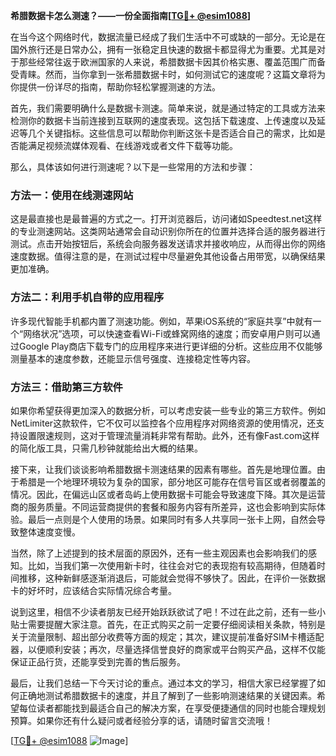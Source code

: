 **希腊数据卡怎么测速？——一份全面指南[[TG💪+ @esim1088](https://t.me/s/esim1088)]**

在当今这个网络时代，数据流量已经成了我们生活中不可或缺的一部分。无论是在国外旅行还是日常办公，拥有一张稳定且快速的数据卡都显得尤为重要。尤其是对于那些经常往返于欧洲国家的人来说，希腊数据卡因其价格实惠、覆盖范围广而备受青睐。然而，当你拿到一张希腊数据卡时，如何测试它的速度呢？这篇文章将为你提供一份详尽的指南，帮助你轻松掌握测速的方法。

首先，我们需要明确什么是数据卡测速。简单来说，就是通过特定的工具或方法来检测你的数据卡当前连接到互联网的速度表现。这包括下载速度、上传速度以及延迟等几个关键指标。这些信息可以帮助你判断这张卡是否适合自己的需求，比如是否能满足视频流媒体观看、在线游戏或者文件下载等功能。

那么，具体该如何进行测速呢？以下是一些常用的方法和步骤：

### 方法一：使用在线测速网站

这是最直接也是最普遍的方式之一。打开浏览器后，访问诸如Speedtest.net这样的专业测速网站。这类网站通常会自动识别你所在的位置并选择合适的服务器进行测试。点击开始按钮后，系统会向服务器发送请求并接收响应，从而得出你的网络速度数据。值得注意的是，在测试过程中尽量避免其他设备占用带宽，以确保结果更加准确。

### 方法二：利用手机自带的应用程序

许多现代智能手机都内置了测速功能。例如，苹果iOS系统的“家庭共享”中就有一个“网络状况”选项，可以快速查看Wi-Fi或蜂窝网络的速度；而安卓用户则可以通过Google Play商店下载专门的应用程序来进行更详细的分析。这些应用不仅能够测量基本的速度参数，还能显示信号强度、连接稳定性等内容。

### 方法三：借助第三方软件

如果你希望获得更加深入的数据分析，可以考虑安装一些专业的第三方软件。例如NetLimiter这款软件，它不仅可以监控各个应用程序对网络资源的使用情况，还支持设置限速规则，这对于管理流量消耗非常有帮助。此外，还有像Fast.com这样的简化版工具，只需几秒钟就能给出大概的结果。

接下来，让我们谈谈影响希腊数据卡测速结果的因素有哪些。首先是地理位置。由于希腊是一个地理环境较为复杂的国家，部分地区可能存在信号盲区或者弱覆盖的情况。因此，在偏远山区或者岛屿上使用数据卡可能会导致速度下降。其次是运营商的服务质量。不同运营商提供的套餐和服务内容有所差异，这也会影响到实际体验。最后一点则是个人使用的场景。如果同时有多人共享同一张卡上网，自然会导致整体速度变慢。

当然，除了上述提到的技术层面的原因外，还有一些主观因素也会影响我们的感知。比如，当我们第一次使用新卡时，往往会对它的表现抱有较高期待，但随着时间推移，这种新鲜感逐渐消退后，可能就会觉得不够快了。因此，在评价一张数据卡的好坏时，应该结合实际情况综合考量。

说到这里，相信不少读者朋友已经开始跃跃欲试了吧！不过在此之前，还有一些小贴士需要提醒大家注意。首先，在正式购买之前一定要仔细阅读相关条款，特别是关于流量限制、超出部分收费等方面的规定；其次，建议提前准备好SIM卡槽适配器，以便顺利安装；再次，尽量选择信誉良好的商家或平台购买产品，这样不仅能保证正品行货，还能享受到完善的售后服务。

最后，让我们总结一下今天讨论的重点。通过本文的学习，相信大家已经掌握了如何正确地测试希腊数据卡的速度，并且了解到了一些影响测速结果的关键因素。希望每位读者都能找到最适合自己的解决方案，在享受便捷通信的同时也能合理规划预算。如果你还有什么疑问或者经验分享的话，请随时留言交流哦！

[[TG💪+ @esim1088](https://t.me/s/esim1088) ![Image](https://i.postimg.cc/4NQfJmqS/Snipaste-2025-05-13-00-14-12.png)]